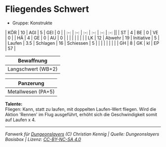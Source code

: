 # Fliegendes Schwert  
- Gruppe: Konstrukte  

| KÖR    | 10  | AGI      | 5  | GEI        | 0  |
| :-: | :-: | :-: | :-: | :-: | :-: ||
| ST     | 4   | BE       | 0  | VE         | 0  |
| HÄ     | 4   | GE       | 0  | AU         | 0  |
|        |     |          |    |            |    |
| LK     | 12  | Abwehr   | 19 | Initiative | 5  |
| Laufen | 3.5 | Schlagen | 16 | Schiessen  | 5  |
|        |     |          |    |            |    |
| GH     | 8   | GK       | kl | EP         | 57 |


| Bewaffnung |
| --- |
| Langschwert (WB+2) |


| Panzerung |
| --- |
| Metallwesen (PA+5) |


**Talente:**  
Fliegen: Kann, statt zu laufen, mit doppelten Laufen-Wert fliegen. Wird die Aktion 'Rennen' im Flug ausgeführt, erhöht sich die Geschwindigkeit somit auf Laufen x 4.





___
*Fanwerk für [Dungeonslayers](https://www.dungeonslayers.net/) (C) Christian Kennig | Quelle: Dungeonslayers Basisbox | Lizenz: [CC-BY-NC-SA 4.0](https://creativecommons.org/licenses/by-nc-sa/4.0/deed.de)*